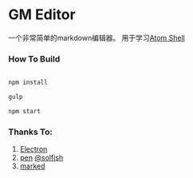 # GM Editor

一个非常简单的markdown编辑器。
用于学习[Atom Shell](https://github.com/atom/atom-shell)

### How To Build
```bash

npm install

gulp

npm start
```

### Thanks To:
1. [Electron](http://electron.atom.io/)
2. [pen](https://github.com/sofish/pen)  [@solfish](http://weibo.com/p/1005051639517374/home?from=page_100505_profile&wvr=6&mod=data#place)
3. [marked](https://github.com/chjj/marked)
